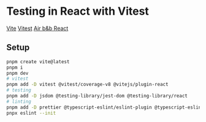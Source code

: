 # Testing in React with Vitest

[Vite](https://vite.dev/)
[Vitest](https://vitest.dev/)
[Air b&b React](https://airbnb.io/javascript/react/)


## Setup

```sh
pnpm create vite@latest
pnpm i
pnpm dev
# vitest
pnpm add -D vitest @vitest/coverage-v8 @vitejs/plugin-react
# testing
pnpm add -D jsdom @testing-library/jest-dom @testing-library/react 
# linting
pnpm add -D prettier @typescript-eslint/eslint-plugin @typescript-eslint/parser eslint-config-airbnb eslint-config-airbnb-typescript eslint-config-prettier eslint-plugin-import eslint-plugin-jsx-a11y eslint-plugin-prettier eslint-plugin-react eslint-plugin-react-hooks eslint-plugin-react-refresh
pnpx eslint --init

```
